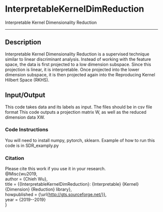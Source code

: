 # InterpretableKernelDimReduction
Interpretable Kernel Dimensionality Reduction 

***

## Description
Interpretable Kernel Dimensionality Reduction is a supervised technique similar to linear discriminant analysis. Instead of working with the feature space, the data is first projected to a low dimension subspace. Since this projection is linear, it is interpretable. Once projected into the lower dimension subspace, it is then projected again into the Reproducing Kernel Hilbert Space (RKHS).  

## Input/Output
This code takes data and its labels as input. The files should be in csv file format
This code outputs a projection matrix W, as well as the reduced dimension data XW. 


### Code Instructions
You will need to install numpy, pytorch, sklearn. 
Example of how to run this code is in SDR_examply.py



### Citation
Please cite this work if you use it in your research.  
@Misc{wu2019,  
author =   {Chieh Wu},  
title =    {{InterpretableKernelDimReduction}: {Interpretable} {Kernel} {Dimension} {Reduction} library},  
howpublished = {\url{http://gts.sourceforge.net/}},  
year = {2019--2019}  
}  

